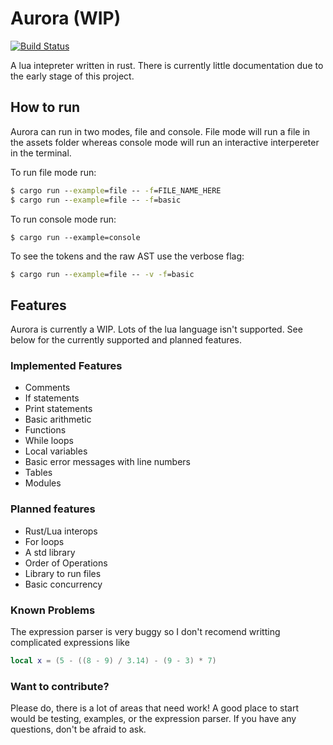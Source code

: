 # Aurora (WIP)
[![Build Status](https://travis-ci.com/DevOrc/aurora.svg?branch=master)](https://travis-ci.com/DevOrc/aurora)

A lua intepreter written in rust. There is currently little documentation
due to the early stage of this project. 

## How to run
Aurora can run in two modes, file and console. File mode will run a file in the assets folder whereas console mode will run an interactive interpereter in the terminal. 

To run file mode run:
```cmd
$ cargo run --example=file -- -f=FILE_NAME_HERE
$ cargo run --example=file -- -f=basic
```

To run console mode run:
```
$ cargo run --example=console
```

To see the tokens and the raw AST use the verbose flag:
```cmd
$ cargo run --example=file -- -v -f=basic
```

## Features
Aurora is currently a WIP. Lots of the lua language
isn't supported. See below for the currently supported and planned features.

### Implemented Features
- Comments
- If statements
- Print statements
- Basic arithmetic
- Functions
- While loops
- Local variables
- Basic error messages with line numbers
- Tables
- Modules

### Planned features
- Rust/Lua interops
- For loops
- A std library
- Order of Operations
- Library to run files 
- Basic concurrency

### Known Problems
The expression parser is very buggy so I don't recomend writting complicated expressions
like 

```lua
local x = (5 - ((8 - 9) / 3.14) - (9 - 3) * 7)
```

### Want to contribute?
Please do, there is a lot of areas that need work! 
A good place to start would be testing, examples, or the expression parser. 
If you have any questions, don't be afraid to ask. 